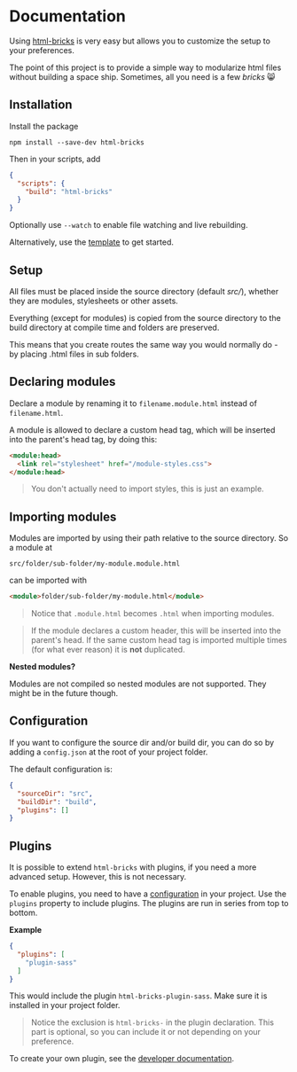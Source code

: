 # Documentation

Using [html-bricks](https://github.com/gustavgb/html-bricks) is very easy but allows you to customize the setup to your preferences.

The point of this project is to provide a simple way to modularize html files without building a space ship. Sometimes, all you need is a few *bricks* 😸

## Installation

Install the package

`npm install --save-dev html-bricks`

Then in your scripts, add

```json
{
  "scripts": {
    "build": "html-bricks"
  }
}
```

Optionally use `--watch` to enable file watching and live rebuilding.

Alternatively, use the [template](https://github.com/gustavgb/html-bricks-template) to get started.


## Setup

All files must be placed inside the source directory (default *src/*), whether they are modules, stylesheets or other assets.

Everything (except for modules) is copied from the source directory to the build directory at compile time and folders are preserved.

This means that you create routes the same way you would normally do - by placing .html files in sub folders.

## Declaring modules

Declare a module by renaming it to `filename.module.html` instead of `filename.html`.

A module is allowed to declare a custom head tag, which will be inserted into the parent's head tag, by doing this:

```html
<module:head>
  <link rel="stylesheet" href="/module-styles.css">
</module:head>
```

> You don't actually need to import styles, this is just an example.

## Importing modules

Modules are imported by using their path relative to the source directory. So a module at

```
src/folder/sub-folder/my-module.module.html
```

can be imported with

```html
<module>folder/sub-folder/my-module.html</module>
```

> Notice that `.module.html` becomes `.html` when importing modules.

> If the module declares a custom header, this will be inserted into the parent's head. If the same custom head tag is imported multiple times (for what ever reason) it is **not** duplicated.

**Nested modules?**

Modules are not compiled so nested modules are not supported. They might be in the future though.

## Configuration

If you want to configure the source dir and/or build dir, you can do so by adding a `config.json` at the root of your project folder.

The default configuration is:

```json
{
  "sourceDir": "src",
  "buildDir": "build",
  "plugins": []
}
```

## Plugins

It is possible to extend `html-bricks` with plugins, if you need a more advanced setup. However, this is not necessary.

To enable plugins, you need to have a [configuration](#configuration) in your project. Use the `plugins` property to include plugins. The plugins are run in series from top to bottom.

**Example**

```json
{
  "plugins": [
    "plugin-sass"
  ]
}
```

This would include the plugin `html-bricks-plugin-sass`. Make sure it is installed in your project folder.

> Notice the exclusion is `html-bricks-` in the plugin declaration. This part is optional, so you can include it or not depending on your preference.

To create your own plugin, see the [developer documentation](developer).
